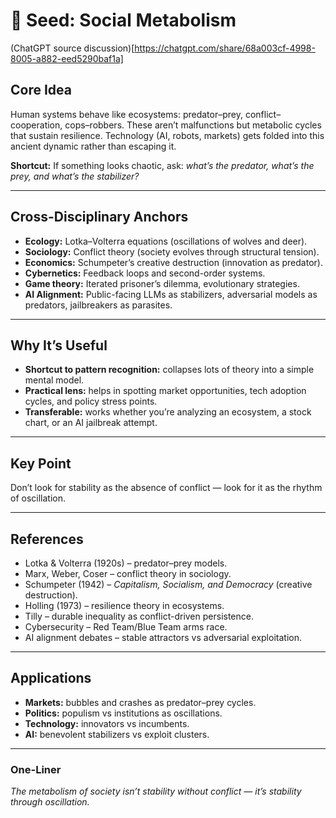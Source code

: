 # 🌱 Seed: Social Metabolism

(ChatGPT source discussion)[https://chatgpt.com/share/68a003cf-4998-8005-a882-eed5290baf1a]

## Core Idea

Human systems behave like ecosystems: predator–prey, conflict–cooperation, cops–robbers. These aren’t malfunctions but metabolic cycles that sustain resilience. Technology (AI, robots, markets) gets folded into this ancient dynamic rather than escaping it.

**Shortcut:** If something looks chaotic, ask: *what’s the predator, what’s the prey, and what’s the stabilizer?*

---

## Cross-Disciplinary Anchors

* **Ecology:** Lotka–Volterra equations (oscillations of wolves and deer).
* **Sociology:** Conflict theory (society evolves through structural tension).
* **Economics:** Schumpeter’s creative destruction (innovation as predator).
* **Cybernetics:** Feedback loops and second-order systems.
* **Game theory:** Iterated prisoner’s dilemma, evolutionary strategies.
* **AI Alignment:** Public-facing LLMs as stabilizers, adversarial models as predators, jailbreakers as parasites.

---

## Why It’s Useful

* **Shortcut to pattern recognition:** collapses lots of theory into a simple mental model.
* **Practical lens:** helps in spotting market opportunities, tech adoption cycles, and policy stress points.
* **Transferable:** works whether you’re analyzing an ecosystem, a stock chart, or an AI jailbreak attempt.

---

## Key Point

Don’t look for stability as the absence of conflict — look for it as the rhythm of oscillation.

---

## References

* Lotka & Volterra (1920s) – predator–prey models.
* Marx, Weber, Coser – conflict theory in sociology.
* Schumpeter (1942) – *Capitalism, Socialism, and Democracy* (creative destruction).
* Holling (1973) – resilience theory in ecosystems.
* Tilly – durable inequality as conflict-driven persistence.
* Cybersecurity – Red Team/Blue Team arms race.
* AI alignment debates – stable attractors vs adversarial exploitation.

---

## Applications

* **Markets:** bubbles and crashes as predator–prey cycles.
* **Politics:** populism vs institutions as oscillations.
* **Technology:** innovators vs incumbents.
* **AI:** benevolent stabilizers vs exploit clusters.

---

### One-Liner

*The metabolism of society isn’t stability without conflict — it’s stability through oscillation.*
